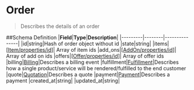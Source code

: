 # Order

> Describes the details of an order

##Schema Definition |**Field**|**Type**|**Description**|
|---------|--------|---------------| |id|string|Hash of order object without id
|state|string|
|items|[[Item/properties/id](/reference/0.9.3/core/schema-reference/[item)]|
Array of item ids
|add_ons|[[AddOn/properties/id](/reference/0.9.3/core/schema-reference/[addon)]|
Array of add on ids
|offers|[[Offer/properties/id](/reference/0.9.3/core/schema-reference/[offer)]|
Array of offer ids
|billing|[Billing](/reference/0.9.3/core/schema-reference/billing)|Describes
a billing event
|fulfillment|[Fulfillment](/reference/0.9.3/core/schema-reference/fulfillment)|Describes
how a single product/service will be rendered/fulfilled to the end customer
|quote|[Quotation](/reference/0.9.3/core/schema-reference/quotation)|Describes
a quote
|payment|[Payment](/reference/0.9.3/core/schema-reference/payment)|Describes
a payment |created_at|string| |updated_at|string|
